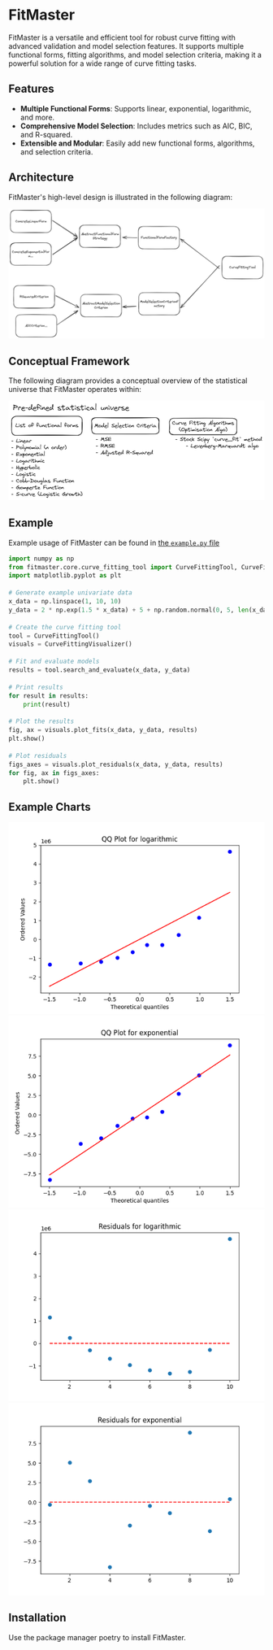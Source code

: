 # FitMaster

FitMaster is a versatile and efficient tool for robust curve fitting with advanced validation and model selection features. It supports multiple functional forms, fitting algorithms, and model selection criteria, making it a powerful solution for a wide range of curve fitting tasks.

## Features

- **Multiple Functional Forms**: Supports linear, exponential, logarithmic, and more.
- **Comprehensive Model Selection**: Includes metrics such as AIC, BIC, and R-squared.
- **Extensible and Modular**: Easily add new functional forms, algorithms, and selection criteria.

## Architecture

FitMaster's high-level design is illustrated in the following diagram:

![High Level Design](static/high-level-design.png)

## Conceptual Framework

The following diagram provides a conceptual overview of the statistical universe that FitMaster operates within:

![Pre-defined statistical universe](static/statistical-universe.png)

## Example

Example usage of FitMaster can be found in [the `example.py` file](example.py)

```python
import numpy as np
from fitmaster.core.curve_fitting_tool import CurveFittingTool, CurveFittingVisualizer
import matplotlib.pyplot as plt

# Generate example univariate data
x_data = np.linspace(1, 10, 10)
y_data = 2 * np.exp(1.5 * x_data) + 5 + np.random.normal(0, 5, len(x_data))

# Create the curve fitting tool
tool = CurveFittingTool()
visuals = CurveFittingVisualizer()

# Fit and evaluate models
results = tool.search_and_evaluate(x_data, y_data)

# Print results
for result in results:
    print(result)

# Plot the results
fig, ax = visuals.plot_fits(x_data, y_data, results)
plt.show()

# Plot residuals
figs_axes = visuals.plot_residuals(x_data, y_data, results)
for fig, ax in figs_axes:
    plt.show()
```

## Example Charts
![QQ Plot on Logarithmic Form](image/qqplot_logarithmic.png)
![QQ Plot on Exponential Form](image/qqplot_exponential.png)
![Residual Plot on Logarithmic Form](image/residuals_logarithmic.png)
![Residual Plot on Exponential Form](image/residuals_exponential.png)

## Installation

Use the package manager poetry to install FitMaster.
